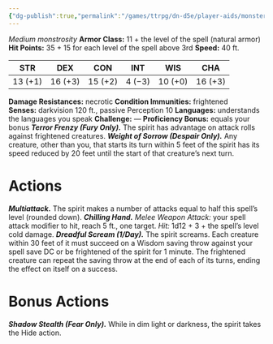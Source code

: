 ```yaml
---
{"dg-publish":true,"permalink":"/games/ttrpg/dn-d5e/player-aids/monsters/shadow-spirit/","tags":["ttrpg/dnd/5e","statblock","Monster"],"noteIcon":""}
---
```




_Medium monstrosity_
**Armor Class:** 11 + the level of the spell (natural armor)
**Hit Points:** 35 + 15 for each level of the spell above 3rd
**Speed:** 40 ft.

|STR|DEX|CON|INT|WIS|CHA|
|---|---|---|---|---|---|
|13 (+1)|16 (+3)|15 (+2)|4 (−3)|10 (+0)|16 (+3)|


**Damage Resistances:** necrotic
**Condition Immunities:** frightened
**Senses:** darkvision 120 ft., passive Perception 10
**Languages:** understands the languages you speak
**Challenge:** —
**Proficiency Bonus:** equals your bonus
**_Terror Frenzy (Fury Only)._** The spirit has advantage on attack rolls against frightened creatures.
**_Weight of Sorrow (Despair Only)._** Any creature, other than you, that starts its turn within 5 feet of the spirit has its speed reduced by 20 feet until the start of that creature’s next turn.


# Actions
**_Multiattack._** The spirit makes a number of attacks equal to half this spell’s level (rounded down).
**_Chilling Hand._** _Melee Weapon Attack:_ your spell attack modifier to hit, reach 5 ft., one target. _Hit:_ 1d12 + 3 + the spell’s level cold damage.
**_Dreadful Scream (1/Day)._** The spirit screams. Each creature within 30 feet of it must succeed on a Wisdom saving throw against your spell save DC or be frightened of the spirit for 1 minute. The frightened creature can repeat the saving throw at the end of each of its turns, ending the effect on itself on a success.

# Bonus Actions
**_Shadow Stealth (Fear Only)._** While in dim light or darkness, the spirit takes the Hide action.